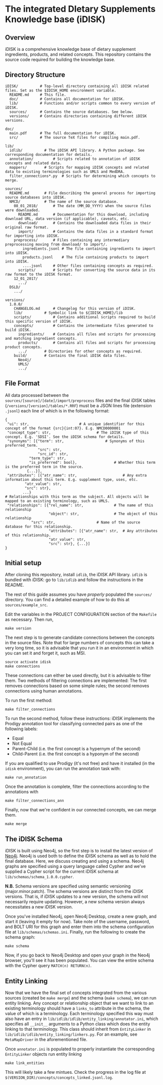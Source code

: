 ﻿# The integrated DIetary Supplements Knowledge base (iDISK)

## Overview
iDISK is a comprehensive knowledge base of dietary supplement ingredients, products, and related concepts.
This repository contains the source code required for building the knowledge base.


## Directory Structure

```
iDISK/			# Top-level directory containing all iDISK related files. Set as the $IDISK_HOME environment variable.
  README.md		# This file.
  doc/ 			# Contains all documentation for iDISK.
  lib/			# Functions and/or scripts common to every version of iDISK.
  sources/		# Contains the source databases. See below.
  versions/		# Contains directories containing different iDISK versions.

doc/
  main.pdf		# The full documentation for iDISK.
  src/			# The source TeX files for compiling main.pdf.

lib/
  idlib/		  # The iDISK API library. A Python package. See corresponding documentation for details.
  annotation/		  # Scripts related to annotation of iDISK concepts and related data.
  mappers/		  # Scripts for mapping iDISK concepts and related data to existing terminologies such as UMLS and MedDRA.
  filter_connections*.py  # Scripts for determining which concepts to merge.

sources/
  README.md		  # File describing the general process for importing source databases into iDISK.
  NMCD/			  # The name of the source database.
    08_01_2018/		  # The date (MM_DD_YYYY) when the source files were downloaded.
      README.md		  # Documentation for this download, including download URL, data version (if applicable), caveats, etc.
      download/		  # Contains the downloaded data files in their original raw format.
      import/		  # Contains the data files in a standard format for importing into iDISK.
	preprocess/       # Files containing any intermediary preprocessing moving from download/ to import/.
        ingredients.jsonl # The file containing ingredients to import into iDISK.
        products.jsonl    # The file containing products to import into iDISK.
        ....jsonl	  # Other files containing concepts as required.
      scripts/		  # Scripts for converting the source data in its raw format to the iDISK format.
    12_01_2017/
      .../
  DSLD/
    .../

versions/
  1.0.0/
    CHANGELOG.md	  # Changelog for this version of iDISK.
    lib/ 		  # Symbolic link to ${IDISK_HOME}/lib
    scripts/		  # Contains additional scripts required to build this specific version of iDISK.
    concepts/		  # Contains the intermediate files generated to build iDISK.
      ingredients/	  # Contains all files and scripts for processing and matching ingredient concepts.
      products/		  # Contains all files and scripts for processing product concepts.
      .../		  # Directories for other concepts as required.
    build/		  # Contains the final iDISK data files.
      Neo4j/
      UMLS/
      .../
```


## File Format

All data processed between the `sources/[source]/[date]/import/preprocess` files
and the final iDISK tables (`/versions/[version]/tables/*.RRF`) must be a JSON lines
file (extension `.jsonl`) each line of which is in the following format:

```
{
 "ui": str,					      # A unique identifier for this concept of the format {src}{int:07}. E.g. NMCD0000001
 "concept_type": str, 				      # The iDISK type of this concept. E.g. 'SDSI'. See the iDISK schema for details.
 "synonyms": [{"term": str, 			      # Synonyms of this preferred_term.
               "src": str,
               "src_id": str,
	       "term_type": str,
	       "is_preferred": bool},         	      # Whether this term is the preferred term in the source.
	      {...}],
 "attributes": [{"atr_name": str,                     # Any extra information about this term. E.g. supplement type, uses, etc.
		 "atr_value": str,
		 "src": str},
		...}		      
# Relationships with this term as the subject. All objects will be mapped to an existing terminology, such as UMLS.
 "relationships": [{"rel_name": str,    	      # The name of this relationship 
                    "object": str, 	    	      # The object of this relationship
		    "src": str,       		      # Name of the source database for this relationship. 
                    "attributes": [{"atr_name": str,  # Any attributes of this relationship.
				    "atr_value": str,
				    "src": str}, {...}]
}
```

## Initial setup

After cloning this repository, install `idlib`, the iDISK API library.
`idlib` is bundled with iDISK: go to `lib/idlib` and follow the instructions in the README.

The rest of this guide assumes you have *properly* populated the `sources/` directory.
You can find a detailed example of how to do this at `sources/example_src`.

Edit the variables in the PROJECT CONFIGURATION section of the `Makefile` as necessary. Then run,

```
make version
```

The next step is to generate candidate connections between the concepts in the source files.
Note that for large numbers of concepts this can take a very long time,
so it is advisable that you run it in an environment in which you can set it and forget it,
such as MSI.

```
source activate idisk
make connections
```

These connections can either be used directly, but it is advisable to filter them. Two methods of
filtering connections are implemented: The first removes connections based on some simple rules; the
second removes connections using human annotations.

To run the first method:

```
make filter_connections
```

To run the second method, follow these instructions:
iDISK implements the Prodigy annotation tool for classifying connected pairs as one of the following labels:

* Equal
* Not Equal
* Parent-Child (i.e. the first concept is a hypernym of the second)
* Child-Parent (i.e. the first concept is a hyponym of the second)

If you are qualified to use Prodigy (it's not free) and have it installed (in the `idisk` environment),
you can run the annotation task with:

```
make run_annotation
```

Once the annotation is complete, filter the connections according to the annotations with

```
make filter_connections_ann
```

Finally, now that we're confident in our connected concepts, we can merge them.

```
make merge
```

## The iDISK Schema

iDISK is built using Neo4j, so the first step is to install the latest version of [Neo4j](https://neo4j.com/download/).
Neo4j is used both to define the iDISK schema as well as to hold the final database. Here, we discuss creating and using
a schema. Neo4j graphs are specified using a query language called Cypher and we've supplied a Cypher script for the
current iDISK schema at `lib/schemas/schema_1.0.0.cypher`.

**N.B.** Schema versions are specified using semantic versioning (major.minor.patch). The schema versions are distinct
from the iDISK versions. That is, if iDISK updates to a new version, the schema will not necessarily require updating.
However, a new schema version always necessitates a new iDISK version.

Once you've installed Neo4j, open Neo4j Desktop, create a new graph, and start it (leaving it empty for now).
Take note of the username, password, and BOLT URI for this graph and enter them into the schema configuration file at
`lib/schemas/schemas.ini`. Finally, run the following to create the schema graph:

```
make schema
```

Now, if you go back to Neo4j Desktop and open your graph in the Neo4j browser, you'll see it has been populated. You can
view the entire schema with the Cypher query `MATCH(n) RETURN(n)`.


## Entity Linking

Now that we have the final set of concepts integrated from the various sources
(created be `make merge`) and the schema (`make schema`), we can run entity linking.
Any concept or relationship object that we want to link to an existing terminology should have
a `links_to` attribute in the schema, the value of which is a terminology. Each terminology
specified this way must also have an entry in `lib/idlib/idlib/entity_linking/annotator.ini`,
which specifies all `__init__` arguments to a Python class which does the entity linking to 
that terminology. This class should inherit from `EntityLinker` in
`lib/idlib/idlib/entity_linking/linkers.py`. For an example, see `MetaMapDriver` in the
aforementioned file.

Once `annotator.ini` is populated to properly instantiate the corresponding `EntityLinker`
objects run entity linking

```
make link_entities
```

This will likely take a few mintues. Check the progress in the log file at
`$(VERSION_DIR)/concepts/concepts_linked.jsonl.log`.
